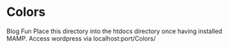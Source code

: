 Colors
======
Blog Fun
Place this directory into the htdocs directory once having installed MAMP.
Access wordpress via localhost:port/Colors/
